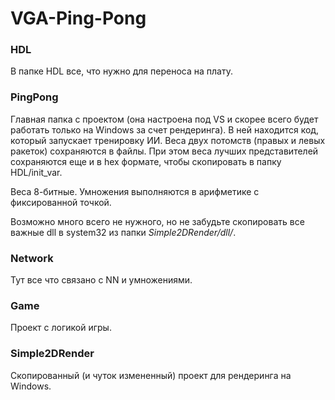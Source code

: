 # VGA-Ping-Pong


### HDL
В папке HDL все, что нужно для переноса на плату.

### PingPong

Главная папка с проектом (она настроена под VS и скорее всего будет работать только на Windows за счет рендеринга). В ней находится код, который запускает тренировку ИИ. Веса двух потомств (правых и левых ракеток) сохраняются в файлы. При этом веса лучших представителей сохраняются еще и в hex формате, чтобы скопировать в папку HDL/init_var.

Веса 8-битные. Умножения выполняются в арифметике с фиксированной точкой. 

Возможно много всего не нужного, но не забудьте скопировать все важные dll в system32 из папки *Simple2DRender/dll/*.

### Network
Тут все что связано с NN и умножениями.

### Game
Проект с логикой игры. 

### Simple2DRender
Скопированный (и чуток измененный) проект для рендеринга на Windows.

